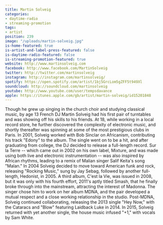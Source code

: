 ```yaml
---
title: Martin Solveig
categories:
- daytime-radio
- streaming-promotion
tags:
- artist
position: 239
image: "/uploads/martin-solveig.jpg"
is-home-featured: true
is-artist-and-label-press-featured: false
is-daytime-radio-featured: false
is-streaming-promotion-featured: true
website: http://www.martinsolveig.com
facebook: http://www.facebook.com/MartinSolveig
twitter: http://twitter.com/martinsolveig
instagram: http://instagram.com/martinsolveig/
spotify: https://open.spotify.com/artist/1bj5GrcLom5gZFF5t949Xl
soundcloud: http://soundcloud.com/martinsolveig
youtube: http://www.youtube.com/user/tempsdavance
apple: https://itunes.apple.com/gb/artist/martin-solveig/id15201848
---
```


Though he grew up singing in the church choir and studying classical music, by age 13 French DJ Martin Solveig had his first pair of turntables and was showing off his skills to his friends. At 18, while working in a local record store, he further discovered the complexity of electronic music, and shortly thereafter was spinning at some of the most prestigious clubs in Paris. In 2001, Solveig worked with Bob Sinclar on Africanism, contributing his track "Edony" to the album. The single went on to be a hit, and after graduating from college, the DJ decided to release a full-length record. Sur la Terre -- which came out in 2002 on his own label, Mixture, and was made using both live and electronic instrumentation -- was also inspired by African rhythms, leading to a remix of Malian singer Salif Keita's song "Malan." In 2004 Solveig decided to move toward American funk and rock, releasing "Rocking Music," sung by Jay Sebag, followed by another full-length, Hedonist, in 2005. A third album, C'est la Vie, was issued in 2008, but it was only with his fourth effort, 2011's aptly titled Smash, that he finally broke through into the mainstream, attracting the interest of Madonna. The singer chose him to work on her album MDNA, and the pair developed a mutual respect and a close working relationship in the studio. Post-MDNA, Solveig continued collaborating, releasing the 2013 single "Hey Now," with the Cataracs and "Blow" featuring Laidback Luke in 2014. In 2015, Solveig returned with yet another single, the house music infused "+1," with vocals by Sam White.